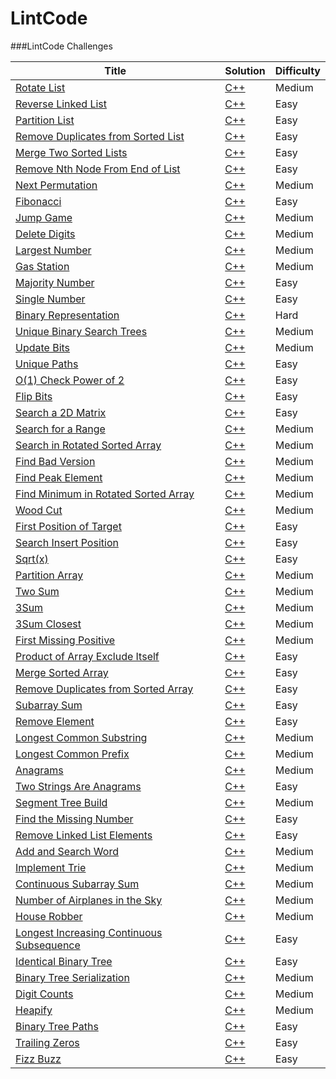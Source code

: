 LintCode
========

###LintCode Challenges

| Title | Solution | Difficulty |
| ----- | -------- | ---------- |
|[Rotate List](http://www.lintcode.com/en/problem/rotate-list/)| [C++](./rotate-list/rotate-list.cpp) |Medium|
|[Reverse Linked List](http://www.lintcode.com/en/problem/reverse-linked-list/)| [C++](./reverse-linked-list/reverse-linked-list.cpp) |Easy|
|[Partition List](http://www.lintcode.com/en/problem/partition-list/)| [C++](./partition-list/partition-list.cpp) |Easy|
|[Remove Duplicates from Sorted List](http://www.lintcode.com/en/problem/remove-duplicates-from-sorted-list/)| [C++](./remove-duplicates-from-sorted-list/remove-duplicates-from-sorted-list.cpp) |Easy|
|[Merge Two Sorted Lists](http://www.lintcode.com/en/problem/merge-two-sorted-lists/)| [C++](./merge-two-sorted-lists/merge-two-sorted-lists.cpp) |Easy|
|[Remove Nth Node From End of List](http://www.lintcode.com/en/problem/remove-nth-node-from-end-of-list/)| [C++](./remove-nth-node-from-end-of-list/remove-nth-node-from-end-of-list.cpp) |Easy|
|[Next Permutation](http://www.lintcode.com/en/problem/next-permutation/)| [C++](./next-permutation/next-permutation.cpp) |Medium|
|[Fibonacci](http://www.lintcode.com/en/problem/fibonacci/)| [C++](./fibonacci/fibonacci.cpp) |Easy|
|[Jump Game](http://www.lintcode.com/en/problem/jump-game/)| [C++](./jump-game/jump-game.cpp) |Medium|
|[Delete Digits](http://www.lintcode.com/en/problem/delete-digits/)| [C++](./delete-digits/delete-digits.cpp) |Medium|
|[Largest Number](http://www.lintcode.com/en/problem/largest-number/)| [C++](./largest-number/largest-number.cpp) |Medium|
|[Gas Station](http://www.lintcode.com/en/problem/gas-station/)| [C++](./gas-station/gas-station.cpp) |Medium|
|[Majority Number](http://www.lintcode.com/en/problem/majority-number/)| [C++](./majority-number/majority-number.cpp) |Easy|
|[Single Number](http://www.lintcode.com/en/problem/single-number/)| [C++](./single-number/single-number.cpp) |Easy|
|[Binary Representation](http://www.lintcode.com/en/problem/binary-representation/)| [C++](./binary-representation/binary-representation.cpp) |Hard|
|[Unique Binary Search Trees](http://www.lintcode.com/en/problem/unique-binary-search-trees/)| [C++](./unique-binary-search-trees/unique-binary-search-trees.cpp) |Medium|
|[Update Bits](http://www.lintcode.com/en/problem/update-bits/)| [C++](./update-bits/update-bits.cpp) |Medium|
|[Unique Paths](http://www.lintcode.com/en/problem/unique-paths/)| [C++](./unique-paths/unique-paths.cpp) |Easy|
|[O(1) Check Power of 2](http://www.lintcode.com/en/problem/o1-check-power-of-2/)| [C++](./o1-check-power-of-2/o1-check-power-of-2.cpp) |Easy|
|[Flip Bits](http://www.lintcode.com/en/problem/flip-bits/)| [C++](./flip-bits/flip-bits.cpp) |Easy|
|[Search a 2D Matrix](http://www.lintcode.com/en/problem/search-a-2d-matrix/)| [C++](./search-a-2d-matrix/search-a-2d-matrix.cpp) |Easy|
|[Search for a Range](http://www.lintcode.com/en/problem/search-for-a-range/)| [C++](./search-for-a-range/search-for-a-range.cpp) |Medium|
|[Search in Rotated Sorted Array](http://www.lintcode.com/en/problem/search-in-rotated-sorted-array/)| [C++](./search-in-rotated-sorted-array/search-in-rotated-sorted-array.cpp) |Medium|
|[Find Bad Version](http://www.lintcode.com/en/problem/find-bad-version/)| [C++](./find-bad-version/find-bad-version.cpp) |Medium|
|[Find Peak Element](http://www.lintcode.com/en/problem/find-peak-element/)| [C++](./find-peak-element/find-peak-element.cpp) |Medium|
|[Find Minimum in Rotated Sorted Array](http://www.lintcode.com/en/problem/find-minimum-in-rotated-sorted-array/)| [C++](./find-minimum-in-rotated-sorted-array/find-minimum-in-rotated-sorted-array.cpp) |Medium|
|[Wood Cut](http://www.lintcode.com/en/problem/wood-cut/)| [C++](./wood-cut/wood-cut.cpp) |Medium|
|[First Position of Target](http://www.lintcode.com/en/problem/first-position-of-target/)| [C++](./first-position-of-target/first-position-of-target.cpp) |Easy|
|[Search Insert Position](http://www.lintcode.com/en/problem/search-insert-position/)| [C++](./search-insert-position/search-insert-position.cpp) |Easy|
|[Sqrt(x)](http://www.lintcode.com/en/problem/search-insert-position/)| [C++](./search-insert-position/search-insert-position.cpp) |Easy|
|[Partition Array](http://www.lintcode.com/en/problem/partition-array/)| [C++](./partition-array/partition-array.cpp) |Medium|
|[Two Sum](http://www.lintcode.com/en/problem/two-sum/)| [C++](./two-sum/two-sum.cpp) |Medium|
|[3Sum](http://www.lintcode.com/en/problem/3sum/)| [C++](./3sum/3sum.cpp) |Medium|
|[3Sum Closest](http://www.lintcode.com/en/problem/3sum-closest/)| [C++](./3sum-closest/3sum-closest.cpp) |Medium|
|[First Missing Positive](http://www.lintcode.com/en/problem/first-missing-positive/)| [C++](./first-missing-positive/first-missing-positive.cpp) |Medium|
|[Product of Array Exclude Itself](http://www.lintcode.com/en/problem/product-of-array-exclude-itself/)| [C++](./product-of-array-exclude-itself/product-of-array-exclude-itself.cpp) |Easy|
|[Merge Sorted Array](http://www.lintcode.com/en/problem/merge-sorted-array/)| [C++](./merge-sorted-array/merge-sorted-array.cpp) |Easy|
|[Remove Duplicates from Sorted Array](http://www.lintcode.com/en/problem/remove-duplicates-from-sorted-array/)| [C++](./remove-duplicates-from-sorted-array/remove-duplicates-from-sorted-array.cpp) |Easy|
|[Subarray Sum](http://www.lintcode.com/en/problem/subarray-sum/)| [C++](./subarray-sum/subarray-sum.cpp) |Easy|
|[Remove Element](http://www.lintcode.com/en/problem/remove-element/)| [C++](./remove-element/remove-element.cpp) |Easy|
|[Longest Common Substring](http://www.lintcode.com/en/problem/longest-common-substring/)| [C++](./longest-common-substring/longest-common-substring.cpp) |Medium|
|[Longest Common Prefix](http://www.lintcode.com/en/problem/longest-common-prefix/)| [C++](./longest-common-prefix/longest-common-prefix.cpp) |Medium|
|[Anagrams](http://www.lintcode.com/en/problem/anagrams/)| [C++](./anagrams/anagrams.cpp) |Medium|
|[Two Strings Are Anagrams](http://www.lintcode.com/en/problem/two-strings-are-anagrams/)| [C++](./two-strings-are-anagrams/two-strings-are-anagrams.cpp) |Easy|
|[Segment Tree Build](http://www.lintcode.com/en/problem/segment-tree-build/)| [C++](./segment-tree-build/segment-tree-build.cpp) |Medium|
|[Find the Missing Number](http://www.lintcode.com/en/problem/find-the-missing-number/)| [C++](./find-the-missing-number/find-the-missing-number.cpp) |Easy|
|[Remove Linked List Elements](http://www.lintcode.com/en/problem/remove-linked-list-elements/)| [C++](./remove-linked-list-elements/remove-linked-list-elements.cpp) |Easy|
|[Add and Search Word](http://www.lintcode.com/en/problem/add-and-search-word/)| [C++](./add-and-search-word/add-and-search-word.cpp) |Medium|
|[Implement Trie](http://www.lintcode.com/en/problem/implement-trie/)| [C++](./implement-trie/implement-trie.cpp) |Medium|
|[Continuous Subarray Sum](http://www.lintcode.com/en/problem/continuous-subarray-sum/)| [C++](./continuous-subarray-sum/continuous-subarray-sum.cpp) |Medium|
|[Number of Airplanes in the Sky](http://www.lintcode.com/en/problem/number-of-airplanes-in-the-sky/)| [C++](./number-of-airplanes-in-the-sky/number-of-airplanes-in-the-sky.cpp) |Medium|
|[House Robber](http://www.lintcode.com/en/problem/house-robber/)| [C++](./house-robber/house-robber.cpp) |Medium|
|[Longest Increasing Continuous Subsequence](http://www.lintcode.com/en/problem/longest-increasing-continuous-subsequence/)| [C++](./longest-increasing-continuous-subsequence/longest-increasing-continuous-subsequence.cpp) |Easy|
|[Identical Binary Tree](http://www.lintcode.com/en/problem/identical-binary-tree/)| [C++](./identical-binary-tree/identical-binary-tree.cpp) |Easy|
|[Binary Tree Serialization](http://www.lintcode.com/en/problem/binary-tree-serialization/)| [C++](./binary-tree-serialization/binary-tree-serialization.cpp) |Medium|
|[Digit Counts](http://www.lintcode.com/en/problem/digit-counts/)| [C++](./digit-counts/digit-counts.cpp) |Medium|
|[Heapify](http://www.lintcode.com/en/problem/heapify/)| [C++](./heapify/heapify.cpp) |Medium|
|[Binary Tree Paths](http://www.lintcode.com/en/problem/binary-tree-paths/)| [C++](./binary-tree-paths/binary-tree-paths.cpp) |Easy|
|[Trailing Zeros](http://www.lintcode.com/en/problem/trailing-zeros/)| [C++](./trailing-zeros/trailing-zeros.cpp) |Easy|
|[Fizz Buzz](http://www.lintcode.com/en/problem/fizz-buzz/)| [C++](./fizz-buzz/fizz-buzz.cpp) |Easy|
